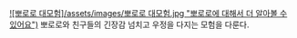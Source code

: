 [![뽀로로 대모험]/assets/images/뽀로로 대모험.jpg "뽀로로에 대해서 더 알아볼 수 있어요")](https://i.ytimg.com/vi/YAVP-KoW0eE/maxresdefault.jpg)
뽀로로와 친구들의 긴장감 넘치고 우정을 다지는 모험을 다룬다.

